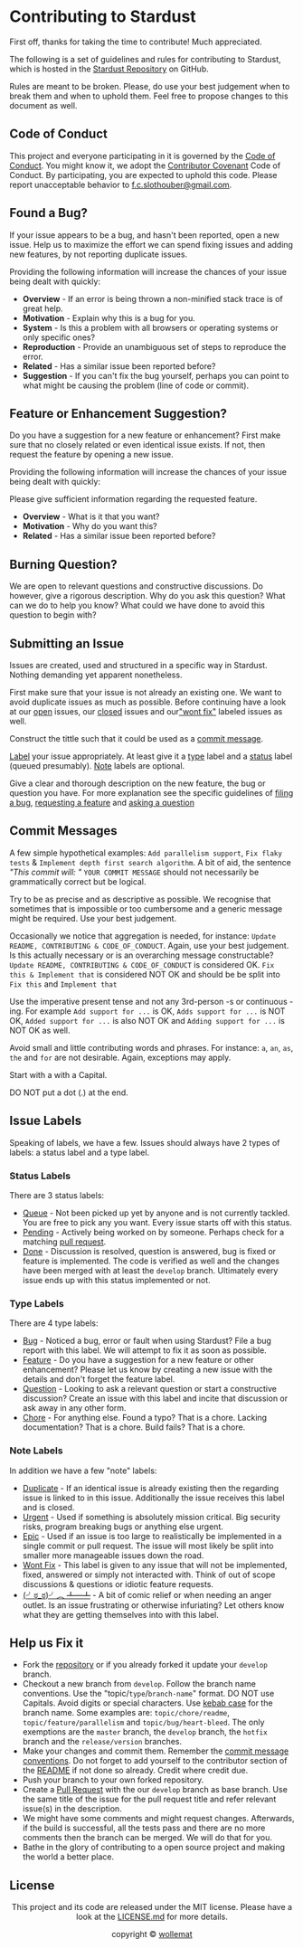 # Contributing to Stardust

First off, thanks for taking the time to contribute! Much appreciated.

The following is a set of guidelines and rules for contributing to Stardust, which is hosted in the [Stardust Repository](https://github.com/wollemat/stardust) on GitHub.

Rules are meant to be broken.
Please, do use your best judgement when to break them and when to uphold them.
Feel free to propose changes to this document as well.

## Code of Conduct

This project and everyone participating in it is governed by the [Code of Conduct](CODE_OF_CONDUCT.md).
You might know it, we adopt the [Contributor Covenant](https://www.contributor-covenant.org/) Code of Conduct.
By participating, you are expected to uphold this code.
Please report unacceptable behavior to [f.c.slothouber@gmail.com](mailto:f.c.slothouber@gmail.com).

## Found a Bug?

If your issue appears to be a bug, and hasn't been reported, open a new issue. Help us to maximize
the effort we can spend fixing issues and adding new features, by not reporting duplicate issues.

Providing the following information will increase the chances of your issue being dealt with quickly:

* **Overview** -
If an error is being thrown a non-minified stack trace is of great help.
* **Motivation** -
Explain why this is a bug for you.
* **System** -
Is this a problem with all browsers or operating systems or only specific ones?
* **Reproduction** -
Provide an unambiguous set of steps to reproduce the error.
* **Related** -
Has a similar issue been reported before?
* **Suggestion** -
If you can't fix the bug yourself, perhaps you can point to what might be causing the problem (line of code or commit).

## Feature or Enhancement Suggestion?

Do you have a suggestion for a new feature or enhancement?
First make sure that no closely related or even identical issue exists.
If not, then request the feature by opening a new issue.

Providing the following information will increase the chances of your issue being dealt with quickly:

Please give sufficient information regarding the requested feature.

* **Overview** -
What is it that you want?
* **Motivation** -
Why do you want this?
* **Related** -
Has a similar issue been reported before?

## Burning Question?

We are open to relevant questions and constructive discussions.
Do however, give a rigorous description.
Why do you ask this question?
What can we do to help you know?
What could we have done to avoid this question to begin with?

## Submitting an Issue

Issues are created, used and structured in a specific way in Stardust.
Nothing demanding yet apparent nonetheless.

First make sure that your issue is not already an existing one.
We want to avoid duplicate issues as much as possible.
Before continuing have a look at our [open](https://github.com/wollemat/stardust/issues) issues, our [closed](https://github.com/wollemat/stardust/issues?q=is%3Aissue+is%3Aclosed) issues and our["wont fix"](https://github.com/wollemat/stardust/issues?q=is%3Aissue+label%3A%22note%3A+wont+fix%22+) labeled issues as well.

Construct the tittle such that it could be used as a [commit message](#commit-messages).

[Label](#issue-labels) your issue appropriately.
At least give it a [type](#type-labels) label and a [status](#status-labels) label (queued presumably).
[Note](#note-labels) labels are optional.

Give a clear and thorough description on the new feature, the bug or question you have.
For more explanation see the specific guidelines of [filing a bug](#found-a-bug), [requesting a feature](#feature-or-enhancement-suggestion) and [asking a question](#burning-question)

## Commit Messages

A few simple hypothetical examples: `Add parallelism support`, `Fix flaky tests` & `Implement depth first search algorithm`.
A bit of aid, the sentence *"This commit will: "* `YOUR COMMIT MESSAGE` should not necessarily be grammatically correct but be logical.

Try to be as precise and as descriptive as possible.
We recognise that sometimes that is impossible or too cumbersome and a generic message might be required.
Use your best judgement.

Occasionally we notice that aggregation is needed, for instance: `Update README, CONTRIBUTING & CODE_OF_CONDUCT`.
Again, use your best judgement.
Is this actually necessary or is an overarching message constructable?
`Update README, CONTRIBUTING & CODE_OF_CONDUCT` is considered OK.
`Fix this & Implement that` is considered NOT OK and should be be split into `Fix this` and `Implement that`

Use the imperative present tense and not any 3rd-person -s or continuous -ing.
For example `Add support for ...` is OK, `Adds support for ...` is NOT OK, `Added support for ...` is also NOT OK and `Adding support for ...` is NOT OK as well.

Avoid small and little contributing words and phrases.
For instance: `a`, `an`, `as`, `the` and `for` are not desirable.
Again, exceptions may apply.

Start with a with a Capital.

DO NOT put a dot (.) at the end.

## Issue Labels

Speaking of labels, we have a few. Issues should always have 2 types of labels: a status label and a type label.

### Status Labels

There are 3 status labels:

* [Queue](https://github.com/wollemat/stardust/issues?q=label%3A%22status%3A+pending%22+) -
Not been picked up yet by anyone and is not currently tackled.
You are free to pick any you want.
Every issue starts off with this status.
* [Pending](https://github.com/wollemat/stardust/issues?q=label%3A%22status%3A+in+progress%22+) -
Actively being worked on by someone.
Perhaps check for a matching [pull request](https://github.com/wollemat/stardust/pulls).
* [Done](https://github.com/wollemat/stardust/issues?q=label%3A%22status%3A+done%22+) -
Discussion is resolved, question is answered, bug is fixed or feature is implemented.
The code is verified as well and the changes have been merged with at least the `develop` branch.
Ultimately every issue ends up with this status implemented or not.

### Type Labels

There are 4 type labels:

* [Bug](https://github.com/wollemat/stardust/issues?q=label%3A%22type%3A+bug%22+) -
Noticed a bug, error or fault when using Stardust?
File a bug report with this label.
We will attempt to fix it as soon as possible.
* [Feature](https://github.com/wollemat/stardust/issues?q=label%3A%22type%3A+feature%22+) -
Do you have a suggestion for a new feature or other enhancement?
Please let us know by creating a new issue with the details and don't forget the feature label.
* [Question](https://github.com/wollemat/stardust/issues?q=label%3A%22type%3A+question%22+) -
Looking to ask a relevant question or start a constructive discussion?
Create an issue with this label and incite that discussion or ask away in any other form.
* [Chore](https://github.com/wollemat/stardust/issues?q=label%3A%22type%3A+chore%22+) -
For anything else.
Found a typo? That is a chore.
Lacking documentation? That is a chore.
Build fails? That is a chore.

### Note Labels

In addition we have a few "note" labels:

* [Duplicate](https://github.com/wollemat/stardust/issues?q=label%3A%22note%3A+duplicate%22+) -
If an identical issue is already existing then the regarding issue is linked to in this issue.
Additionally the issue receives this label and is closed.
* [Urgent](https://github.com/wollemat/stardust/issues?q=label%3A%22note%3A+urgent%22+) -
Used if something is absolutely mission critical.
Big security risks, program breaking bugs or anything else urgent.
* [Epic](https://github.com/wollemat/stardust/issues?q=label%3A%22note%3A+epic%22+) -
Used if an issue is too large to realistically be implemented in a single commit or pull request.
The issue will most likely be split into smaller more manageable issues down the road.
* [Wont Fix](https://github.com/wollemat/stardust/issues?q=label%3A%22note%3A+wont+fix%22+) -
This label is given to any issue that will not be implemented, fixed, answered or simply not interacted with.
Think of out of scope discussions & questions or idiotic feature requests.
* [(╯ಠ_ಠ)╯︵ ┻━┻](https://github.com/wollemat/stardust/issues?q=label%3A%22note%3A+%28%E2%95%AF%E0%B2%A0_%E0%B2%A0%29%E2%95%AF%EF%B8%B5+%E2%94%BB%E2%94%81%E2%94%BB%22+) -
A bit of comic relief or when needing an anger outlet.
Is an issue frustrating or otherwise infuriating?
Let others know what they are getting themselves into with this label.

## Help us Fix it

* Fork the [repository](https://github.com/wollemat/stardust) or if you already forked it update your `develop` branch.
* Checkout a new branch from `develop`. Follow the branch name conventions. Use the "topic/`type`/`branch-name`" format.
DO NOT use Capitals.
Avoid digits or special characters.
Use [kebab case](https://en.wikipedia.org/wiki/Letter_case#Special_case_styles) for the branch name.
Some examples are: `topic/chore/readme`, `topic/feature/parallelism` and `topic/bug/heart-bleed`.
The only exemptions are the `master` branch, the `develop` branch, the `hotfix` branch and the `release/version` branches.
* Make your changes and commit them.
Remember the [commit message conventions](#commit-messages).
Do not forget to add yourself to the contributor section of the [README](README.md) if not done so already.
Credit where credit due.
* Push your branch to your own forked repository.
* Create a [Pull Request](https://github.com/wollemat/stardust/compare) with the our `develop` branch as base branch.
Use the same title of the issue for the pull request title and refer relevant issue(s) in the description.
* We might have some comments and might request changes.
Afterwards, if the build is successful, all the tests pass and there are no more comments then the branch can be merged.
We will do that for you.
* Bathe in the glory of contributing to a open source project and making the world a better place.

## License

<p align="center">This project and its code are released under the MIT license. Please have a look at the <a href="LICENSE.md">LICENSE.md</a> for more details.</p>
<p align="center">copyright © <a href="https://github.com/wollemat">wollemat</a></p>
